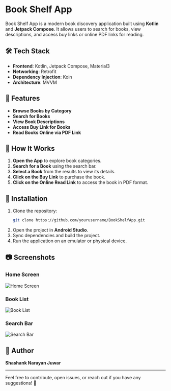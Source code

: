 # Book Shelf App

Book Shelf App is a modern book discovery application built using **Kotlin** and **Jetpack Compose**. It allows users to search for books, view descriptions, and access buy links or online PDF links for reading.

## 🛠 Tech Stack

- **Frontend**: Kotlin, Jetpack Compose, Material3
- **Networking**: Retrofit
- **Dependency Injection**: Koin
- **Architecture**: MVVM

## 🚀 Features

- **Browse Books by Category**
- **Search for Books**
- **View Book Descriptions**
- **Access Buy Link for Books**
- **Read Books Online via PDF Link**

## 📌 How It Works

1. **Open the App** to explore book categories.
2. **Search for a Book** using the search bar.
3. **Select a Book** from the results to view its details.
4. **Click on the Buy Link** to purchase the book.
5. **Click on the Online Read Link** to access the book in PDF format.

## 🔧 Installation

1. Clone the repository:
   ```bash
   git clone https://github.com/yourusername/BookShelfApp.git
   ```
2. Open the project in **Android Studio**.
3. Sync dependencies and build the project.
4. Run the application on an emulator or physical device.

## 📷 Screenshots

### Home Screen  
![Home Screen](https://res.cloudinary.com/shashankcloud/image/upload/w_1000,ar_1:1,c_fill,g_auto,e_art:hokusai/v1737734341/Screenshot_20250124_212032_Book_Shelf_rkwx0f.jpg)

### Book List  
![Book List](https://res.cloudinary.com/shashankcloud/image/upload/v1740417914/bs3_fbuom6.jpg)

### Search Bar  
![Search Bar](https://res.cloudinary.com/shashankcloud/image/upload/c_pad,w_300,h_400/v1740417914/bs2_jawvog.jpg)

## 👤 Author

**Shashank Narayan Juwar**

---

Feel free to contribute, open issues, or reach out if you have any suggestions! 🚀

